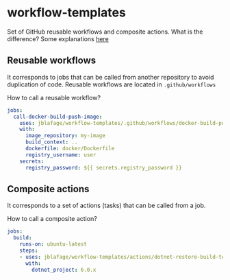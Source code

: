# workflow-templates

Set of GitHub reusable workflows and composite actions.
What is the difference? Some explanations [here](https://dev.to/n3wt0n/composite-actions-vs-reusable-workflows-what-is-the-difference-github-actions-11kd)

## Reusable workflows

It corresponds to jobs that can be called from another repository to avoid duplication of code.
Reusable workflows are located in `.github/workflows`

How to call a reusable workflow?

``` yml
jobs:
  call-docker-build-push-image:
    uses: jblafage/workflow-templates/.github/workflows/docker-build-push-image.yml@main
    with:
      image_repository: my-image
      build_context: ..
      dockerfile: docker/Dockerfile
      registry_username: user
    secrets:
      registry_password: ${{ secrets.registry_password }}

```

## Composite actions

It corresponds to a set of actions (tasks) that can be called from a job.

How to call a composite action?

``` yml
jobs:
  build:
    runs-on: ubuntu-latest
    steps:
    - uses: jblafage/workflow-templates/actions/dotnet-restore-build-test@main
      with:
        dotnet_project: 6.0.x
```
